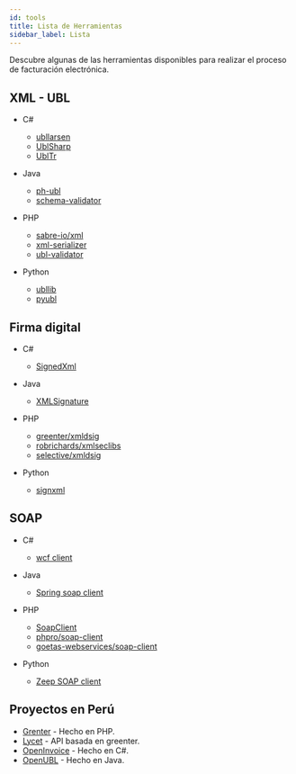 ```yaml
---
id: tools
title: Lista de Herramientas
sidebar_label: Lista
---
```


Descubre algunas de las herramientas disponibles para realizar el proceso de facturación electrónica.

## XML - UBL
- C#
    - [ubllarsen](https://github.com/Gammern/ubllarsen)
    - [UblSharp](https://github.com/UblSharp/UblSharp)
    - [UblTr](https://github.com/hkutluay/UblTr)

- Java
    - [ph-ubl](https://github.com/phax/ph-ubl)
    - [schema-validator](https://github.com/itplr-kosit/validator)

- PHP
    - [sabre-io/xml](https://github.com/sabre-io/xml)
    - [xml-serializer](https://github.com/thegreenter/xml-serializer)
    - [ubl-validator](https://github.com/thegreenter/ubl-validator)

- Python
    - [ubllib](https://github.com/glenfant/ubllib)
    - [pyubl](https://github.com/arskom/pyubl)

## Firma digital

- C#
    - [SignedXml](https://docs.microsoft.com/en-us/dotnet/standard/security/how-to-sign-xml-documents-with-digital-signatures)

- Java 
    - [XMLSignature](https://www.oracle.com/technical-resources/articles/java/dig-signature-api.html)
- PHP
    - [greenter/xmldsig](https://github.com/thegreenter/xmldsig)
    - [robrichards/xmlseclibs](https://github.com/robrichards/xmlseclibs)
    - [selective/xmldsig](https://github.com/selective-php/xmldsig)

- Python
    - [signxml](https://signxml.readthedocs.io/en/latest/)

## SOAP
- C#
    - [wcf client](https://docs.microsoft.com/en-us/dotnet/framework/wcf/how-to-create-a-wcf-client)

- Java
    - [Spring soap client](https://spring.io/guides/gs/consuming-web-service/)

- PHP
    - [SoapClient](https://www.php.net/manual/es/class.soapclient.php)
    - [phpro/soap-client](https://github.com/phpro/soap-client)
    - [goetas-webservices/soap-client](https://github.com/goetas-webservices/soap-client)

- Python
    - [Zeep SOAP client](https://docs.python-zeep.org/en/master/)

## Proyectos en Perú 

- [Grenter](https://greenter.dev/) - Hecho en PHP.
- [Lycet](https://github.com/giansalex/lycet/) - API basada en greenter.
- [OpenInvoice](https://github.com/MrJmpl3/openinvoiceperu) - Hecho en C#.
- [OpenUBL](https://github.com/project-openubl/) - Hecho en Java.